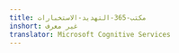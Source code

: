 ```yaml
---
title: مكتب-365-التهديد-الاستخبارات
inshort: غير معرف
translator: Microsoft Cognitive Services
---
```




